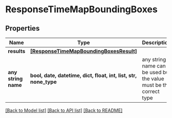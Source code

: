 # ResponseTimeMapBoundingBoxes


## Properties
Name | Type | Description | Notes
------------ | ------------- | ------------- | -------------
**results** | [**[ResponseTimeMapBoundingBoxesResult]**](ResponseTimeMapBoundingBoxesResult.md) |  | 
**any string name** | **bool, date, datetime, dict, float, int, list, str, none_type** | any string name can be used but the value must be the correct type | [optional]

[[Back to Model list]](../README.md#documentation-for-models) [[Back to API list]](../README.md#documentation-for-api-endpoints) [[Back to README]](../README.md)


